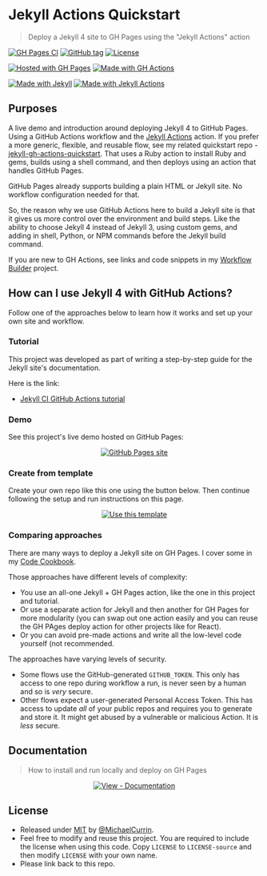 # Jekyll Actions Quickstart

> Deploy a Jekyll 4 site to GH Pages using the "Jekyll Actions" action

[![GH Pages CI](https://github.com/MichaelCurrin/jekyll-actions-quickstart/workflows/GH%20Pages%20CI/badge.svg)](https://github.com/MichaelCurrin/jekyll-actions-quickstart/actions?query=workflow:"GH+Pages+CI")
[![GitHub tag](https://img.shields.io/github/tag/MichaelCurrin/jekyll-actions-quickstart)](https://github.com/MichaelCurrin/jekyll-actions-quickstart/tags/)
[![License](https://img.shields.io/badge/License-MIT-blue)](#license)

[![Hosted with GH Pages](https://img.shields.io/badge/Hosted_with-GitHub_Pages-blue?logo=github&logoColor=white)](https://pages.github.com/)
[![Made with GH Actions](https://img.shields.io/badge/CI-GitHub_Actions-blue?logo=github-actions&logoColor=white)](https://github.com/features/actions)

[![Made with Jekyll](https://img.shields.io/badge/Jekyll-4.x-blue?logo=jekyll&logoColor=white)](https://jekyllrb.com)
[![Made with Jekyll Actions](https://img.shields.io/badge/Jekyll_Actions-2.x-blue.svg)](https://github.com/marketplace/actions/jekyll-actions)

## Purposes

A live demo and introduction around deploying Jekyll 4 to GitHub Pages. Using a GitHub Actions workflow and the [Jekyll Actions](https://github.com/marketplace/actions/jekyll-actions) action. If you prefer a more generic, flexible, and reusable flow, see my related quickstart repo - [jekyll-gh-actions-quickstart](https://github.com/MichaelCurrin/jekyll-gh-actions-quickstart). That uses a Ruby action to install Ruby and gems, builds using a shell command, and then deploys using an action that handles GitHub Pages.

GitHub Pages already supports building a plain HTML or Jekyll site. No workflow configuration needed for that.

So, the reason why we use GitHub Actions here to build a Jekyll site is that it gives us more control over the environment and build steps. Like the ability to choose Jekyll 4 instead of Jekyll 3, using custom gems, and adding in shell, Python, or NPM commands before the Jekyll build command.

If you are new to GH Actions, see links and code snippets in my [Workflow Builder](https://michaelcurrin.github.io/workflow-builder/) project.

## How can I use Jekyll 4 with GitHub Actions?

Follow one of the approaches below to learn how it works and set up your own site and workflow.

### Tutorial

This project was developed as part of writing a step-by-step guide for the Jekyll site's documentation.

Here is the link:

-   [Jekyll CI GitHub Actions tutorial](https://jekyllrb.com/docs/continuous-integration/github-actions/)

### Demo

See this project's live demo hosted on GitHub Pages:

<div align="center">

[![GitHub Pages site](https://img.shields.io/badge/site-GitHub_Pages-blue?style=for-the-badge)](https://michaelcurrin.github.io/jekyll-actions-quickstart/)

</div>

### Create from template

Create your own repo like this one using the button below. Then continue following the setup and run instructions on this page.

<div align="center">

[![Use this template](https://img.shields.io/badge/Generate-Use_this_template-2ea44f?style=for-the-badge)](https://github.com/MichaelCurrin/jekyll-actions-quickstart/generate)

</div>

### Comparing approaches

There are many ways to deploy a Jekyll site on GH Pages. I cover some in my [Code Cookbook](https://michaelcurrin.github.io/code-cookbook/recipes/ci-cd/github-actions/workflows/jekyll/).

Those approaches have different levels of complexity:

-   You use an all-one Jekyll + GH Pages action, like the one in this project and tutorial.
-   Or use a separate action for Jekyll and then another for GH Pages for more modularity (you can swap out one action easily and you can reuse the GH PAges deploy action for other projects like for React).
-   Or you can avoid pre-made actions and write all the low-level code yourself (not recommended.

The approaches have varying levels of security.

-   Some flows use the GitHub-generated `GITHUB_TOKEN`. This only has access to one repo during workflow a run, is never seen by a human and so is _very_ secure.
-   Other flows expect a user-generated Personal Access Token. This has access to update _all_ of your public repos and requires you to generate and store it. It might get abused by a vulnerable or malicious Action. It is _less_ secure.

## Documentation

> How to install and run locally and deploy on GH Pages

<div align="center">

[![View - Documentation](https://img.shields.io/badge/View-Documentation-blue?style=for-the-badge)](/docs/)

</div>

## License

-   Released under [MIT](/LICENSE) by [@MichaelCurrin](https://github.com/MichaelCurrin).
-   Feel free to modify and reuse this project. You are required to include the license when using this code. Copy `LICENSE` to `LICENSE-source` and then modify `LICENSE` with your own name.
-   Please link back to this repo.
